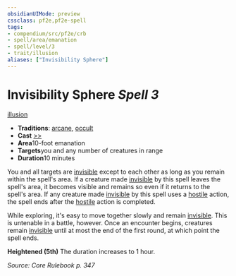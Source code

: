 ```yaml
---
obsidianUIMode: preview
cssclass: pf2e,pf2e-spell
tags:
- compendium/src/pf2e/crb
- spell/area/emanation
- spell/level/3
- trait/illusion
aliases: ["Invisibility Sphere"]
---
```

# Invisibility Sphere *Spell 3*   
[illusion](../../rules/traits/illusion.md)  

- **Traditions**: [arcane](../../rules/traits/arcane.md), [occult](../../rules/traits/occult.md)
- **Cast** [>>](../../rules/core-rulebook/chapter-9-playing-the-game.md#Actions "Two-Action") 
- **Area**10-foot emanation
- **Targets**you and any number of creatures in range
- **Duration**10 minutes

You and all targets are [invisible](../../rules/conditions.md#Invisible) except to each other as long as you remain within the spell's area. If a creature made [invisible](../../rules/conditions.md#Invisible) by this spell leaves the spell's area, it becomes visible and remains so even if it returns to the spell's area. If any creature made [invisible](../../rules/conditions.md#Invisible) by this spell uses a [hostile](../../rules/conditions.md#Hostile) action, the spell ends after the [hostile](../../rules/conditions.md#Hostile) action is completed.

While exploring, it's easy to move together slowly and remain [invisible](../../rules/conditions.md#Invisible). This is untenable in a battle, however. Once an encounter begins, creatures remain [invisible](../../rules/conditions.md#Invisible) until at most the end of the first round, at which point the spell ends.

**Heightened (5th)** The duration increases to 1 hour.

*Source: Core Rulebook p. 347*